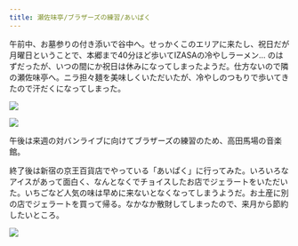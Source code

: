 ```yaml
---
title: 瀬佐味亭/ブラザーズの練習/あいぱく
---
```


午前中、お墓参りの付き添いで谷中へ。せっかくこのエリアに来たし、祝日だが月曜日ということで、本郷まで40分ほど歩いてIZASAの冷やしラーメン... のはずだったが、いつの間にか祝日は休みになってしまったようだ。仕方ないので隣の瀬佐味亭へ。ニラ担々麺を美味しくいただいたが、冷やしのつもりで歩いてきたので汗だくになってしまった。

![](https://photos.apkas.net/medium/202404/20240429-122418.webp)

![](https://photos.apkas.net/medium/202404/20240429-124004.webp)

午後は来週の対バンライブに向けてブラザーズの練習のため、高田馬場の音楽館。

終了後は新宿の京王百貨店でやっている「あいぱく」に行ってみた。いろいろなアイスがあって面白く、なんとなくでチョイスしたお店でジェラートをいただいた。いちごなど人気の味は早めに来ないとなくなってしまうようだ。お土産に別の店でジェラートを買って帰る。なかなか散財してしまったので、来月から節約したいところ。

![](https://photos.apkas.net/medium/202404/20240429-163119.webp)
